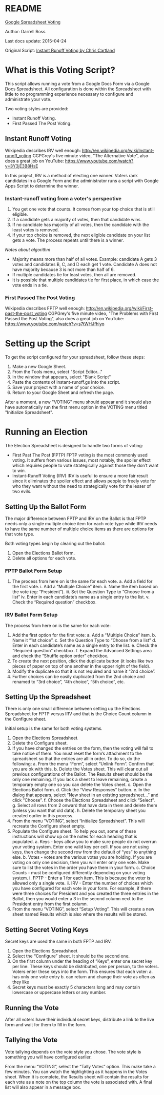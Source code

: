 # README


[Google Spreadsheet Voting](http://github.com/eukota/google_spreadsheet_voting)

Author: Darrell Ross

Last docs update: 2015-04-24

Original Script: [Instant Runoff Voting by Chris Cartland](https://github.com/cartland/instant-runoff)

# What is this Voting Script?

This script allows running a vote from a Google Docs Form via a Google Docs Spreadsheet. All configuration is done within the Spreadsheet with little to no programming experience necessary to configure and administrate your vote.

Two voting styles are provided:
* Instant Runoff Voting.
* First Passed The Post Voting.

## Instant Runoff Voting 
Wikipedia describes IRV well enough: http://en.wikipedia.org/wiki/Instant-runoff_voting
CGPGrey's five minute video, "The Alternative Vote", also does a great job on YouTube: https://www.youtube.com/watch?v=3Y3jE3B8HsE

In this project, IRV is a method of electing one winner. Voters rank candidates in a Google Form and the administrator runs a script with Google Apps Script to determine the winner.

### Instant-runoff voting from a voter's perspective

1. You get one vote that counts. It comes from your top choice that is still eligible.
2. If a candidate gets a majority of votes, then that candidate wins.
3. If no candidate has majority of all votes, then the candidate with the least votes is removed.
4. If your top choice is removed, the next eligible candidate on your list gets a vote. The process repeats until there is a winner.

_Notes about algorithm_

* Majority means more than half of all votes. Example: candidate A gets 3 votes and candidates B, C, and D each get 1 vote. Candidate A does not have majority because 3 is not more than half of 6.
* If multiple candidates tie for least votes, then all are removed.
* It is possible that multiple candidates tie for first place, in which case the vote ends in a tie.

### First Passed The Post Voting

Wikipedia describes FPTP well enough: http://en.wikipedia.org/wiki/First-past-the-post_voting
CGPGrey's five minute video, "The Problems with First Passed the Post Voting", also does a great job on YouTube: https://www.youtube.com/watch?v=s7tWHJfhiyo

# Setting up the Script
To get the script configured for your spreadsheet, follow these steps:

1. Make a new Google Sheet.
2. From the Tools menu, select "Script Editor..."
3. In the window that appears, select "Blank Script"
4. Paste the contents of instant-runoff.gs into the script.
5. Save your project with a name of your choice.
6. Return to your Google Sheet and refresh the page.

After a moment, a new "VOTING" menu should appear and it should also have automatically run the first menu option in the VOTING menu titled "Initialize Spreadsheet". 

# Running an Election
The Election Spreadsheet is designed to handle two forms of voting:

* First Past The Post (FPTP)
  FPTP voting is the most commonly used voting. It suffers from various issues, most notably, the spoiler effect which requires people to vote strategically against those they don’t want to win.
* Instant-Runoff Voting (IRV)
  IRV is useful to ensure a more fair result since it eliminates the spoiler effect and allows people to freely vote for who they want without the need to strategically vote for the lesser of two evils.

 
## Setting Up the Ballot Form

The major difference between FPTP and IRV on the Ballot is that FPTP needs only a single multiple choice item for each vote type while IRV needs to have the same number of multiple choice items as there are options for that vote type.

Both voting types begin by clearing out the ballot:

1. Open the Elections Ballot form.
2. Delete all options for each vote.

### FPTP Ballot Form Setup

1. The process from here on is the same for each vote.
	a. Add a field for the first vote.
		i. Add a “Multiple Choice” item.
		ii. Name the item based on the vote (eg: “President”).
		iii. Set the Question Type to “Choose from a list”
		iv. Enter in each candidate’s name as a single entry to the list.
		v. Check the “Required question” checkbox.

### IRV Ballot Form Setup

The process from here on is the same for each vote:
  1. Add the first option for the first vote:
    a. Add a “Multiple Choice” item.
	b. Name it “1st choice”.
	c. Set the Question Type to “Choose from a list”
	d. Enter in each candidate’s name as a single entry to the list.
	e. Check the “Required question” checkbox.
	f. Expand the Advanced Settings area and check the “Shuffle option order” checkbox.
  2. To create the next position, click the duplicate button (it looks like two pieces of paper on top of one another in the upper right of the field).
  3. Modify the duplicate so that it is not required and name it “2nd choice”.
  4. Further choices can be easily duplicated from the 2nd choice and renamed to “3rd choice”, “4th choice”, “5th choice”, etc.

## Setting Up the Spreadsheet
There is only one small difference between setting up the Elections Spreadsheet for FPTP versus IRV and that is the Choice Count column in the Configure sheet.

Initial setup is the same for both voting systems. 
1. Open the Elections Spreadsheet.
2. Delete the Configure sheet.
3. If you have changed the entries on the form, then the voting will fail to take notice of them. You must reset the form’s attachment to the spreadsheet so that the entries are all in order. To do so, do the following:
	a. From the menu “Form”, select “Unlink Form”. Confirm that you are ok with this.
	b. Delete the Votes sheet. This will clear out all previous configurations of the Ballot. The Results sheet should be the only one remaining. If you lack a sheet to leave remaining, create a temporary empty one so you can delete the Votes sheet.
	c. Open the Elections Ballot form.
	d. Click the “View Responses” button.
	e. In the dialog that appears, select “New sheet in an existing spreadsheet...” and click “Choose”.
	f. Choose the Elections Spreadsheet and click “Select”.
	g. Select all rows from 2 onward that have data in them and delete them (unless you want that old data).
	h. Delete the temporary sheet you created earlier in this process.
4. From the menu “VOTING”, select “Initialize Spreadsheet”. This will recreate the Configure sheet empty.
5. Populate the Configure sheet. To help you out, some of these instructions will show up on the notes for each heading that is populated.
	a. Keys - keys allow you to make sure people do not overrun your voting system. Enter one valid key per cell. If you are not using keys, then change the second row from the default of “yes” to anything else.
	b. Votes - votes are the various votes you are holding. If you are voting on only one decision, then you will enter only one vote. Make sure to list the votes in the order you have them in your form.
	c. Choice Counts - must be configured differently depending on your voting system.
		i. FPTP - Enter a 1 for each item. This is because the voter is allowed only a single vote.
		ii. IRV - Enter the number of choices which you have configured for each vote in your form. For example, if there were three choices for President and you created the three entries in the Ballot, then you would enter a 3 in the second column next to the President entry from the first column.
6. From the menu “VOTING”, select “Setup Voting”. This will create a new sheet named Results which is also where the results will be stored.

## Setting Secret Voting Keys
Secret keys are used the same in both FPTP and IRV. 

1. Open the Elections Spreadsheet.
2. Select the “Configure” sheet. It should be the second one.
3. On the first column under the heading of “Keys”, enter one secret key per line. These keys should be distributed, one per person, to the voters. Voters enter these keys into the form. This ensures that each voter:
	a. has only one vote entry
	b. can return and change their vote as often as they like
4. Secret keys must be exactly 5 characters long and may contain lowercase or uppercase letters or any number.

## Running the Vote
After all voters have their individual secret keys, distribute a link to the live form and wait for them to fill in the form.

## Tallying the Vote
Vote tallying depends on the vote style you chose. The vote style is something you will have configured earlier. 

From the menu “VOTING”, select the “Tally Votes” option. This make take a few minutes. You can watch the highlighting as it happens in the Votes sheet. When it is complete, the Results sheet will contain the results for each vote as a note on the top column the vote is associated with. A final list will also appear in a message box.

